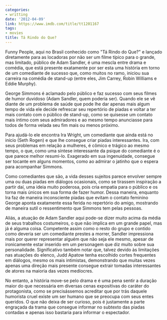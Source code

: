 ```yaml
---
categories:
- writting
date: '2012-04-09'
link: https://www.imdb.com/title/tt1201167
tags:
- movies
title: Tá Rindo do Que?
---
```


Funny People, aqui no Brasil conhecido como "Tá Rindo do Que?" e lançado diretamente para as locadoras por não ser um filme típico para o grande, mas limitado, público de Adam Sandler, é uma mescla entre drama e comédia, que está presente exatamente por ser esta uma história em torno de um comediante de sucesso que, como muitos no ramo, iniciou sua carreira na comédia de stand-up (entre eles, Jim Carrey, Robin Williams e Eddie Murphy).

George Simmons é aclamado pelo público e faz sucesso com seus filmes de humor duvidoso (Adam Sandler, quem poderia ser). Quando ele se vê diante de um problema de saúde que pode lhe dar apenas mais algum tempo de vida ele decide refrescar seu repertório de piadas e voltar a ter mais contato com o público de stand-up, como se quisesse um contato mais íntimo com seus admiradores e ao mesmo tempo anunciasse para todos de forma velada seu fim mais ou menos próximo.

Para ajudá-lo ele encontra Ira Wright, um comediante que ainda está no início (Seth Rogen) e que lhe consegue criar piadas interessantes. Ira, com seus problemas em relação a mulheres, é cômico e trágico ao mesmo tempo, o que, como uma síntese interessante da psique do comediante é o que parece melhor resumi-lo. Exagerado em sua ingenuidade, consegue ser tocante em alguns momentos, como ao admirar o jatinho que o espera para acompanhar Simmons.

Como comediantes que são, a vida desses sujeitos parece envolver sempre uma ou duas piadas em diálogos ocasionais, como se tirassem inspiração a partir daí, uma ideia muito poderosa, pois cria empatia para o público e os torna mais únicos em sua forma de fazer humor. Dessa maneira, enquanto Ira faz de maneira inconsciente piadas que evitam o contato feminino George aponta exatamente essa ferida no repertório do amigo, mostrando de maneira sutil o ressentimento que Simmons tem pelas pessoas.

Aliás, a atuação de Adam Sandler aqui pode-se dizer muito acima da média de seus trabalhos costumeiros, o que não implica em um grande papel, mas já é alguma coisa. Competente assim como o resto do grupo e contido como deveria ser um comediante prestes a morrer, Sandler impressiona mais por querer representar alguém que não seja ele mesmo, apesar de ironicamente estar inserido em um personagem que diz muito sobre sua personalidade. Significativo também notar que, talvez devido às limitações nas atuações do elenco, Judd Apatow tenha escolhido cortes frequentes em diálogos, mesmo os mais intimistas, demonstrando que muitas vezes apenas uma direção mais presente consegue extrair tomadas interessantes de atores na maioria das vezes medíocres.

No entanto, a história move-se pelo drama e é uma pena sentir a duração maior do que necessária em diversas cenas expositivas do caráter do protagonista, como se precisássemos acreditar que por trás daquele humorista cruel existe um ser humano que se preocupa com seus entes queridos. O que não deixa de ser curioso, pois é justamente a parte engraçada da trama que consegue informar no subtexto das piadas contadas e apenas isso bastaria para informar o espectador.